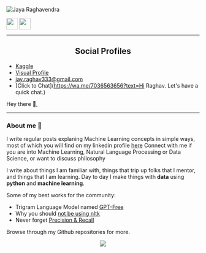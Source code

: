 ![Jaya Raghavendra](https://github.com/JayaRaghavendra/MyProfile/blob/master/assests/Jaya.jpg)
<p align='center'>
 

<a href="https://www.linkedin.com/in/jayaraghavendra/"><img height="30" src="https://github.com/JayaRaghavendra/MyProfile/blob/master/icon/linkedin.png"></a>
<a href="https://sourcerer.io/jayaraghavendra/" target="_blank"><img src="https://github.com/JayaRaghavendra/MyProfile/blob/master/icon/visual.png" align="left" height="30" width="30" ></a>
</p>

---
<h2 style="text-align:center">Social Profiles</h2>

- [Kaggle](https://www.kaggle.com/jayaraghavendra)
- [Visual Profile](https://sourcerer.io/jayaraghavendra/)
- [jay.raghav333@gmail.com](mailto:jay.raghav333@gmail.com)
- [Click to Chat](https://wa.me/7036563656?text=Hi Raghav. Let's have a quick chat.)


Hey there 👋,


 
 ---


### About me 🌱

I write regular posts explaning Machine Learning concepts in simple ways, most of which you will find on my linkedin profile [here](https://www.linkedin.com/in/jayaraghavendra/)
Connect with me if you are into Machine Learning, Natural Language Processing or Data Science, or want to discuss philosophy


I write about things I am familiar with, things that trip up folks that I mentor, and things that I am learning.  Day to day I make things with **data** using **python** and **machine learning**.

Some of my best works for the community:

- Trigram Language Model named [GPT-Free]()
- Why you should [not be using nltk]()
- Never forget [Precision & Recall]()

Browse through my Github repositories for more.





<p align='center'>
<img align='center' src="https://visitor-badge.glitch.me/badge?page_id=samacker77.visitor-badge">
 <p/>
